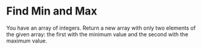 # Find Min and Max

You have an array of integers. Return a new array with only two elements of the given array: the first with the minimum value and the second with the maximum value.
